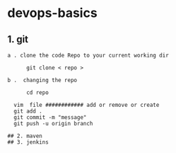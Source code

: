 # devops-basics
## 1. git

    a . clone the code Repo to your current working dir 
```
      git clone < repo >
```
    b .  changing the repo   
```
      cd repo 
```
      vim  file ############ add or remove or create
      git add .
      git commit -m "message"
      git push -u origin branch 
        
``` 
## 2. maven
## 3. jenkins 


